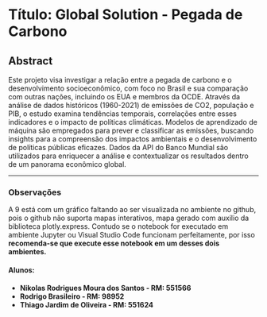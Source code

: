 # Título: Global Solution - Pegada de Carbono

## Abstract

Este projeto visa investigar a relação entre a pegada de carbono e o desenvolvimento socioeconômico, com foco no Brasil e sua comparação com outras nações, incluindo os EUA e membros da OCDE. Através da análise de dados históricos (1960-2021) de emissões de CO2, população e PIB,  o estudo examina tendências temporais, correlações entre esses indicadores e o impacto de políticas climáticas. Modelos de aprendizado de máquina são empregados para prever e classificar as emissões, buscando insights para a compreensão dos impactos ambientais e o desenvolvimento de políticas públicas eficazes.  Dados da API do Banco Mundial são utilizados para enriquecer a análise e contextualizar os resultados dentro de um panorama econômico global.

---

### Observações

A 9 está com um gráfico faltando ao ser visualizada no ambiente no github, pois o github não suporta mapas interativos, mapa gerado com auxilio da biblioteca plotly.express. Contudo se o notebook for executado em ambiente Jupyter ou Visual Studio Code funcionam perfeitamente, por isso <b>recomenda-se<b> que execute esse notebook em um desses dois ambientes.



#### Alunos:

- Nikolas Rodrigues Moura dos Santos - RM: 551566 
- Rodrigo Brasileiro - RM: 98952
- Thiago Jardim de Oliveira - RM: 551624